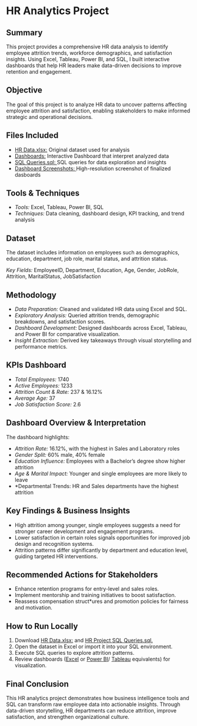 # HR Analytics Project

## Summary
This project provides a comprehensive HR data analysis to identify employee attrition trends, workforce demographics, and satisfaction insights. Using Excel, Tableau, Power BI, and SQL, I built interactive dashboards that help HR leaders make data-driven decisions to improve retention and engagement.

## Objective
The goal of this project is to analyze HR data to uncover patterns affecting employee attrition and satisfaction, enabling stakeholders to make informed strategic and operational decisions.

## Files Included
- <a href="https://github.com/thisissayra/HR-Analytics-Project-/blob/Data-Set/HR%20Data.xlsx"> HR Data.xlsx:</a> Original dataset used for analysis
- <a href="https://github.com/thisissayra/HR-Analytics-Project-/tree/Dashboards"> Dashboards:</a> Interactive Dashboard that interpret analyzed data
- <a href="https://github.com/thisissayra/HR-Analytics-Project-/blob/SQL/HR%20Project%20SQL%20Queries.sql"> SQL Queries.sql: <a/> SQL queries for data exploration and insights
- <a href="https://github.com/thisissayra/HR-Analytics-Project-/tree/Dashboard-Screenshots"> Dashboard Screenshots: <a/> High-resolution screenshot of finalized dasboards

## Tools & Techniques
- *Tools:* Excel, Tableau, Power BI, SQL
- *Techniques:* Data cleaning, dashboard design, KPI tracking, and trend analysis

## Dataset
The dataset includes information on employees such as demographics, education, department, job role, marital status, and attrition status.

*Key Fields:*
EmployeeID, Department, Education, Age, Gender, JobRole, Attrition, MaritalStatus, JobSatisfaction

## Methodology
- *Data Preparation:* Cleaned and validated HR data using Excel and SQL.
- *Exploratory Analysis:* Queried attrition trends, demographic breakdowns, and satisfaction scores.
- *Dashboard Development:* Designed dashboards across Excel, Tableau, and Power BI for comparative visualization.
- *Insight Extraction:* Derived key takeaways through visual storytelling and performance metrics.

## KPIs Dashboard
- *Total Employees:* 1740
- *Active Employees:* 1233
- *Attrition Count & Rate:* 237 & 16.12%
- *Average Age:* 37
- *Job Satisfaction Score:* 2.6

## Dashboard Overview & Interpretation
The dashboard highlights:
- *Attrition Rate:* 16.12%, with the highest in Sales and Laboratory roles
- *Gender Split:* 60% male, 40% female
- *Education Influence:* Employees with a Bachelor’s degree show higher attrition
- *Age & Marital Impact:* Younger and single employees are more likely to leave
- *Departmental Trends: HR and Sales departments have the highest attrition

## Key Findings & Business Insights
- High attrition among younger, single employees suggests a need for stronger career development and engagement programs.
- Lower satisfaction in certain roles signals opportunities for improved job design and recognition systems.
- Attrition patterns differ significantly by department and education level, guiding targeted HR interventions.

## Recommended Actions for Stakeholders
- Enhance retention programs for entry-level and sales roles.
- Implement mentorship and training initiatives to boost satisfaction.
- Reassess compensation struct*ures and promotion policies for fairness and motivation.

## How to Run Locally
1. Download <a href="https://github.com/thisissayra/HR-Analytics-Project-/blob/Data-Set/HR%20Data.xlsx"> HR Data.xlsx:</a> and <a href="https://github.com/thisissayra/HR-Analytics-Project-/blob/SQL/HR%20Project%20SQL%20Queries.sql"> HR Project SQL Queries.sql.<a/>
2. Open the dataset in Excel or import it into your SQL environment.
3. Execute SQL queries to explore attrition patterns.
4. Review dashboards (<a href="https://github.com/thisissayra/HR-Analytics-Project-/blob/Dashboards/HR%20Dashboard_VIEW_ONLY.xlsx">Excel<a/> or <a href="https://github.com/thisissayra/HR-Analytics-Project-/blob/Dashboards/HR%20Project.pbix"> Power BI<a/>/ <a href="https://github.com/thisissayra/HR-Analytics-Project-/blob/Dashboards/HR%20Dashboard.twb"> Tableau<a/> equivalents) for visualization.

## Final Conclusion
This HR analytics project demonstrates how business intelligence tools and SQL can transform raw employee data into actionable insights. Through data-driven storytelling, HR departments can reduce attrition, improve satisfaction, and strengthen organizational culture.
